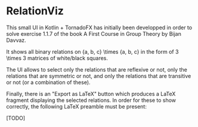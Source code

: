 # RelationViz

This small UI in Kotlin + TornadoFX has initially been developped in order to solve exercise 1.1.7 of the book A First Course in Group Theory by Bijan Davvaz.

It shows all binary relations on {a, b, c} \times {a, b, c} in the form of 3 \times 3 matrices of white/black squares.

The UI allows to select only the relations that are reflexive or not, only the relations that are symmetric or not, and only the relations that are transitive or not (or a combination of these).

Finally, there is an "Export as LaTeX" button which produces a LaTeX fragment displaying the selected relations. In order for these to show correctly, the following LaTeX preamble must be present:

[TODO]
